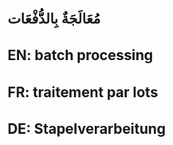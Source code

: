 # مُعَالَجَةٌ بِالدُّفْعَات

# EN: batch processing

# FR: traitement par lots

# DE: Stapelverarbeitung
